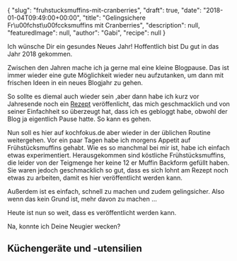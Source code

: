 {
    "slug": "fruhstucksmuffins-mit-cranberries",
    "draft": true,
    "date": "2018-01-04T09:49:00+00:00",
    "title": "Gelingsichere Fr\u00fchst\u00fccksmuffins mit Cranberries",
    "description": null,
    "featuredImage": null,
    "author": "Gabi",
    "recipe": null
}

Ich wünsche Dir ein gesundes Neues Jahr!
Hoffentlich bist Du gut in das Jahr 2018 gekommen.

Zwischen den Jahren mache ich ja gerne mal eine kleine Blogpause. Das ist immer wieder eine gute Möglichkeit wieder neu aufzutanken, um dann mit frischen Ideen in ein neues Blogjahr zu gehen.

So sollte es diemal auch wieder sein ,aber dann habe ich  kurz vor Jahresende noch ein [Rezept](https://kochfokus.de/artikel/herrlich-fruchtiges-schichtdessert/ "Rezept") veröffenlicht, das mich geschmacklich und von seiner Einfachheit so überzeugt hat, dass ich es gebloggt habe, obwohl der Blog ja eigentlich Pause hatte. So kann es gehen.

Nun soll es hier auf kochfokus.de aber wieder in der üblichen Routine weitergehen. Vor ein paar Tagen habe ich morgens Appetit auf Frühstücksmuffins gehabt. Wie es so manchmal bei mir ist, habe ich einfach etwas experimentiert. Herausgekommen sind köstliche Frühstücksmuffins, die leider von der Teigmenge her keine 12 er Muffin Backform gefüllt haben. Sie waren jedoch geschmacklich so gut, dass es sich lohnt am Rezept noch etwas zu arbeiten, damit es hier veröffentlicht werden kann.

Außerdem ist es einfach, schnell zu machen und zudem gelingsicher. Also wenn das kein Grund ist, mehr davon zu machen ...

Heute ist nun so weit, dass es veröffentlicht werden kann.

Na, konnte ich Deine Neugier wecken?

## Küchengeräte und -utensilien